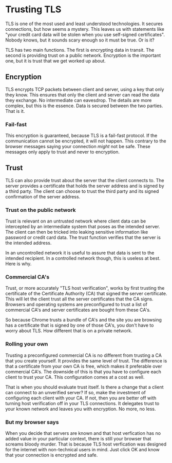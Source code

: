 # Trusting TLS

TLS is one of the most used and least understood technologies. It secures
connections, but how seems a mystery. This leaves us with statements like "your
credit card data will be stolen when you use self-signed certificates". Nobody
knows, but it sounds scary enough so it must be true. Or is it?

TLS has two main functions. The first is encrypting data in transit. The second
is providing trust on a public network. Encryption is the important one, but it
is trust that we get worked up about.

## Encryption 

TLS encrypts TCP packets between client and server, using a key that only they
know. This ensures that only the client and server can read the data they
exchange. No intermediate can eavesdrop. The details are more complex, but this
is the essence. Data is secured between the two parties. That is it.

### Fail-fast

This encryption is guaranteed, because TLS is a fail-fast protocol. If the
communication cannot be encrypted, it will not happen. This contrary to the
browser messages saying your connection *might* not be safe. These messages only
apply to trust and never to encryption.

## Trust

TLS can also provide trust about the server that the client connects to. The
server provides a certificate that holds the server address and is signed by a
third party. The client can choose to trust the third party and its signed
confirmation of the server address.

### Trust on the public network

Trust is relevant on an untrusted network where client data can be intercepted
by an intermediate system that poses as the intended server. The client can
then be tricked into leaking sensitive information like password or credit
card data. The trust function verifies that the server is the intended address.

In an uncontrolled network it is useful to assure that data is sent to the
intended recipient. In a controlled network though, this is useless at best.
Here is why.

### Commercial CA's

Trust, or more accurately "TLS host verification", works by first trusting the
certificate of the Certificate Authority (CA) that signed the server 
certificate. This will let the client trust all the server certificates that
the CA signs. Browsers and operating systems are preconfigured to trust a list
of commercial CA's and server certificates are bought from these CA's.

So because Chrome trusts a bundle of CA's and the site you are browsing has a
certificate that is signed by one of those CA's, you don't have to worry about
TLS. How different that is on a private network.

### Rolling your own

Trusting a preconfigured commercial CA is no different from trusting a CA that
you create yourself. It provides the same level of trust. The difference is
that a certificate from your own CA is free, which makes it preferable over
commercial CA's. The downside of this is that you have to configure each client
to trust your CA. This configuration comes at a cost as well.

That is when you should evaluate trust itself. Is there a change that a client
can connect to an unverified server? If so, make the investment of configuring
each client with your CA. If not, then you are better off with turning host
verification off in your TLS connections. It delegates trust to your known
network and leaves you with encryption. No more, no less.

### But my browser says

When you decide that servers are known and that host verfication has no added
value in your particular context, there is still your browser that screams
bloody murder. That is because TLS host verfication was designed for the
internet with non-technical users in mind. Just click OK and know that your
connection is encrypted and safe.

